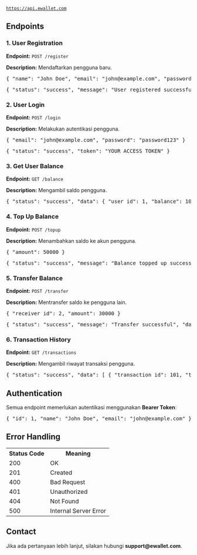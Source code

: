 
<code>https://api.ewallet.com</code>

<h2>Endpoints</h2>

<h3>1. User Registration</h3>
<p><strong>Endpoint:</strong> <code>POST /register</code></p>
<p><strong>Description:</strong> Mendaftarkan pengguna baru.</p>
<pre>{ "name": "John Doe", "email": "john@example.com", "password": "password123" }</pre>
<pre>{ "status": "success", "message": "User registered successfully" }</pre>

<h3>2. User Login</h3>
<p><strong>Endpoint:</strong> <code>POST /login</code></p>
<p><strong>Description:</strong> Melakukan autentikasi pengguna.</p>
<pre>{ "email": "john@example.com", "password": "password123" }</pre>
<pre>{ "status": "success", "token": "YOUR_ACCESS_TOKEN" }</pre>

<h3>3. Get User Balance</h3>
<p><strong>Endpoint:</strong> <code>GET /balance</code></p>
<p><strong>Description:</strong> Mengambil saldo pengguna.</p>
<pre>{ "status": "success", "data": { "user_id": 1, "balance": 100000 } }</pre>

<h3>4. Top Up Balance</h3>
<p><strong>Endpoint:</strong> <code>POST /topup</code></p>
<p><strong>Description:</strong> Menambahkan saldo ke akun pengguna.</p>
<pre>{ "amount": 50000 }</pre>
<pre>{ "status": "success", "message": "Balance topped up successfully", "data": { "new_balance": 150000 } }</pre>

<h3>5. Transfer Balance</h3>
<p><strong>Endpoint:</strong> <code>POST /transfer</code></p>
<p><strong>Description:</strong> Mentransfer saldo ke pengguna lain.</p>
<pre>{ "receiver_id": 2, "amount": 30000 }</pre>
<pre>{ "status": "success", "message": "Transfer successful", "data": { "sender_balance": 120000, "receiver_balance": 80000 } }</pre>

<h3>6. Transaction History</h3>
<p><strong>Endpoint:</strong> <code>GET /transactions</code></p>
<p><strong>Description:</strong> Mengambil riwayat transaksi pengguna.</p>
<pre>{ "status": "success", "data": [ { "transaction_id": 101, "type": "topup", "amount": 50000, "timestamp": "2025-03-21T10:00:00Z" }, { "transaction_id": 102, "type": "transfer", "amount": 30000, "receiver_id": 2, "timestamp": "2025-03-21T12:00:00Z" } ] }</pre>

<h2>Authentication</h2>
<p>Semua endpoint memerlukan autentikasi menggunakan <strong>Bearer Token</strong>:</p>
<pre>{ "id": 1, "name": "John Doe", "email": "john@example.com" }</pre>

<h2>Error Handling</h2>
<table>
    <tr>
        <th>Status Code</th>
        <th>Meaning</th>
    </tr>
    <tr>
        <td>200</td>
        <td>OK</td>
    </tr>
    <tr>
        <td>201</td>
        <td>Created</td>
    </tr>
    <tr>
        <td>400</td>
        <td>Bad Request</td>
    </tr>
    <tr>
        <td>401</td>
        <td>Unauthorized</td>
    </tr>
    <tr>
        <td>404</td>
        <td>Not Found</td>
    </tr>
    <tr>
        <td>500</td>
        <td>Internal Server Error</td>
    </tr>
</table>

<h2>Contact</h2>
<p>Jika ada pertanyaan lebih lanjut, silakan hubungi <strong>support@ewallet.com</strong>.</p>